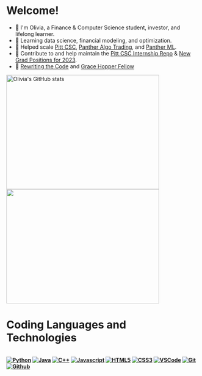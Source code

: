<div align="left">
 <h1><b>Welcome!</b></h1>
</div>

 - 🔭  I'm Olivia, a Finance & Computer Science student, investor, and lifelong learner.
 - 🌱  Learning data science, financial modeling, and optimization.
 - 🚀  Helped scale [Pitt CSC](https://pittcsc.org/), [Panther Algo Trading](https://github.com/PantherAlgoTrading), and [Panther ML](https://github.com/PantherML).
 - 🌟  Contribute to and help maintain the [Pitt CSC Internship Repo](https://github.com/pittcsc/Summer2023-Internships) & [New Grad Positions for 2023](https://github.com/owini/New-Grad-Positions-2023).
 - 🤍  [Rewriting the Code](https://rewritingthecode.org/) and [Grace Hopper Fellow](https://ghc.anitab.org/)
 
 <p align="left">
 <img src="https://github-readme-stats.vercel.app/api?username=owini&show_icons=true&hide=&count_private=true&title_color=0891b2&text_color=ffffff&icon_color=0891b2&bg_color=1c1917&hide_border=true&show_icons=true" alt="Olivia's GitHub stats" width=400 height=300 />
   <img src="https://github-readme-streak-stats.herokuapp.com/?user=owini&stroke=ffffff&background=1c1917&ring=0891b2&fire=0891b2&currStreakNum=ffffff&currStreakLabel=0891b2&sideNums=ffffff&sideLabels=ffffff&dates=ffffff&hide_border=true" width=400 height=300 />
</p>

<div align="left">
 
 <h1><b>Coding Languages and Technologies<b></h1>
 </div>
  
<div style="display:flex", align="left">
 
  <a href="https://www.python.org/"><img alt="Python" src="https://img.shields.io/badge/Python-FFD43B?style=for-the-badge&logo=python&logoColor=blue"></a>
  <a href="https://dev.java/"><img alt="Java" src="https://img.shields.io/badge/Java-ED8B00?style=for-the-badge&logo=java&logoColor=white"></a>
  <a href="https://cplusplus.com/"><img alt="C++" src="https://img.shields.io/badge/C%2B%2B-00599C?style=for-the-badge&logo=c%2B%2B&logoColor=white"></a>
  <a href="https://www.javascript.com/"><img alt="Javascript" src="https://img.shields.io/badge/JavaScript-323330?style=for-the-badge&logo=javascript&logoColor=F7DF1E"></a>
  <a href="https://html.com/"><img alt="HTML5" src="https://img.shields.io/badge/html5%20-%23E34F26.svg?&style=for-the-badge&logo=html5&logoColor=white"/></a>
  <a href="https://developer.mozilla.org/en-US/docs/Web/CSS"><img alt="CSS3" src="https://img.shields.io/badge/css3%20-%231572B6.svg?&style=for-the-badge&logo=css3&logoColor=white"/></a>
  <a href="https://code.visualstudio.com/"><img alt="VSCode" src="https://img.shields.io/badge/VSCode-0078D4?style=for-the-badge&logo=visual%20studio%20code&logoColor=white"></a>
  <a href="https://git-scm.com/"><img alt="Git" src="https://img.shields.io/badge/GIT-E44C30?style=for-the-badge&logo=git&logoColor=white"></a>
  <a href="https://github.com/"><img alt="Github" src="https://img.shields.io/badge/GitHub-100000?style=for-the-badge&logo=github&logoColor=white"></a>
  
</div>



